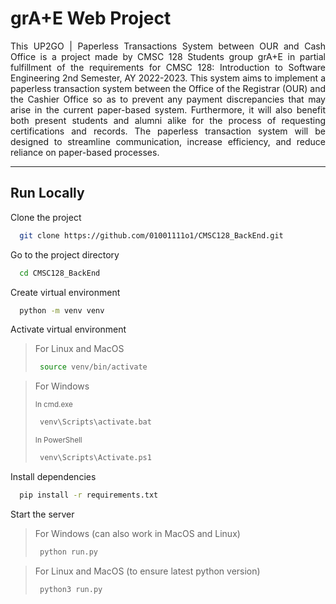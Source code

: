 
# grA+E Web Project

<div style='text-align: justify;' align='justify'>
This UP2GO | Paperless Transactions System between OUR and Cash Office is a project made by CMSC 128 Students group grA+E in partial fulfillment of the requirements for CMSC 128: Introduction to Software Engineering 2nd Semester, AY 2022-2023. This system aims to implement a paperless transaction system between the Office of the Registrar (OUR) and the Cashier Office so as to prevent any payment discrepancies that may arise in the current paper-based system. Furthermore, it will also benefit both present students and alumni alike for the process of requesting certifications and records. The paperless transaction system will be designed to streamline communication, increase efficiency, and reduce reliance on paper-based processes.
</div>


----

## Run Locally

Clone the project

```bash
  git clone https://github.com/01001111o1/CMSC128_BackEnd.git
```

Go to the project directory

```bash
  cd CMSC128_BackEnd
```

Create virtual environment

```bash
  python -m venv venv
```

Activate virtual environment

> For Linux and MacOS 
> ```bash
>  source venv/bin/activate
> ```

> For Windows
> 
> <sub>In cmd.exe</sub>
> ```bash
>  venv\Scripts\activate.bat
> ```
> <sub>In PowerShell</sub>
> ```bash
>  venv\Scripts\Activate.ps1
> ```

Install dependencies

```bash
  pip install -r requirements.txt
```

Start the server

> For Windows (can also work in MacOS and Linux)
> ```bash
>  python run.py
> ```

> For Linux and MacOS (to ensure latest python version)
> ```bash
>  python3 run.py
> ```

